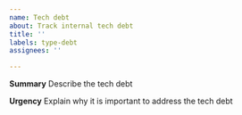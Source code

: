 ```yaml
---
name: Tech debt
about: Track internal tech debt
title: ''
labels: type-debt
assignees: ''

---
```


**Summary**
Describe the tech debt

**Urgency**
Explain why it is important to address the tech debt
